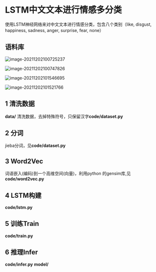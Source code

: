 # LSTM中文文本进行情感多分类
使用LSTM神经网络来对中文文本进行情感分类，包含八个类别（like, disgust, happiness, sadness, anger, surprise, fear, none）

## 语料库

![image-20211202100725237](http://oss.cache.ren/img/image-20211202100725237.png)

![image-20211202100747826](http://oss.cache.ren/img/image-20211202100747826.png)

![image-20211202101546695](http://oss.cache.ren/img/image-20211202101546695.png)

![image-20211202101521766](http://oss.cache.ren/img/image-20211202101521766.png)

## 1 清洗数据
**data/**
清洗数据，去掉特殊符号，只保留汉字**code/dataset.py**

## 2 分词
jieba分词，见**code/dataset.py**

## 3 Word2Vec
词语嵌入(编码)到一个高维空间(向量)，利用python 的gensim库,见**code/word2vec.py**

## 4 LSTM构建
**code/lstm.py**

## 5 训练Train
**code/train.py**

## 6 推理Infer
**code/infer.py**
**model/**
